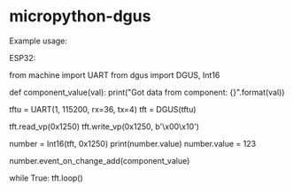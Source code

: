 # micropython-dgus

Example usage:

ESP32:

from machine import UART
from dgus import DGUS, Int16

def component_value(val):
    print("Got data from component: {}".format(val))


tftu = UART(1, 115200, rx=36, tx=4)
tft = DGUS(tftu)

tft.read_vp(0x1250)
tft.write_vp(0x1250, b'\x00\x10')

number = Int16(tft, 0x1250)
print(number.value)
number.value = 123

number.event_on_change_add(component_value)

while True:
    tft.loop()
